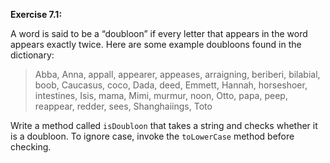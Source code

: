 **Exercise 7.1:**


A word is said to be a “doubloon” if every letter that appears in the word appears exactly twice.
Here are some example doubloons found in the dictionary:



> Abba, Anna, appall, appearer, appeases, arraigning, beriberi, bilabial, boob, Caucasus, coco, Dada, deed, Emmett, Hannah, horseshoer, intestines, Isis, mama, Mimi, murmur, noon, Otto, papa, peep, reappear, redder, sees, Shanghaiings, Toto


Write a method called `isDoubloon` that takes a string and checks whether it is a doubloon.
To ignore case, invoke the `toLowerCase` method before checking.